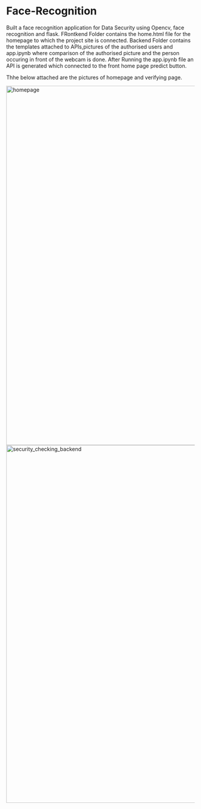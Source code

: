 # Face-Recognition
Built a face recognition application for Data Security using Opencv, face recognition and flask. 
FRontkend Folder contains the home.html file for the homepage to which the project site is connected.
Backend Folder contains the templates attached to APIs,pictures of the authorised users and app.ipynb where comparison of the authorised picture and the person occuring in front of the webcam is done.
After Running the app.ipynb file an API is generated which connected to the front home page predict button.

Thhe below attached are the pictures of homepage and verifying page.

<img width="960" alt="homepage" src="https://user-images.githubusercontent.com/99361405/170869365-6e6ab4a9-12e3-46ad-8b8f-431b58faf0d4.png">
<img width="956" alt="security_checking_backend" src="https://user-images.githubusercontent.com/99361405/170869251-d02d7ec5-fbeb-4cba-90b7-1ac1bee851ba.png">
